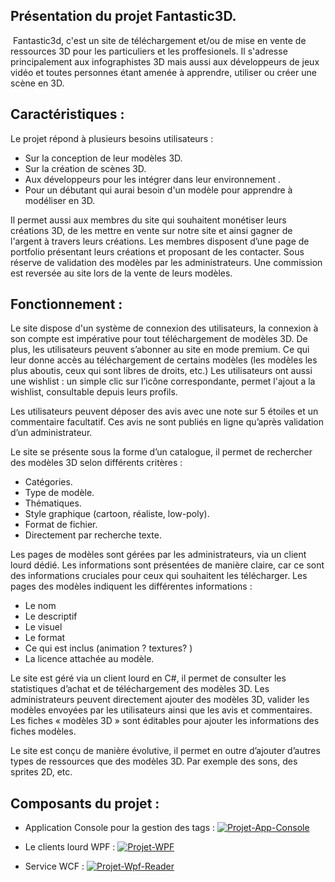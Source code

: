 ## Présentation du projet Fantastic3D.<a href="https://zupimages.net/viewer.php?id=22/02/mo8w.png"><img src="https://zupimages.net/up/22/02/mo8w.png" alt="" /></a>


<a href="https://zupimages.net/viewer.php?id=22/02/3ak5.png"><img src="https://zupimages.net/up/22/02/3ak5.png" alt="" /></a>
Fantastic3d, c'est un site de téléchargement et/ou de mise en vente de ressources 3D pour les particuliers et les proffesionels.
Il s'adresse principalement aux infographistes 3D mais aussi aux développeurs de jeux vidéo et toutes personnes étant amenée à apprendre, utiliser ou créer une scène en 3D.

## Caractéristiques :
Le projet répond à plusieurs besoins utilisateurs :
- Sur la conception de leur modèles 3D.
- Sur la création de scènes 3D.
- Aux développeurs pour les intégrer dans leur environnement .
- Pour un débutant qui aurai besoin d'un modèle pour apprendre à modéliser en 3D.

Il permet aussi aux membres du site qui souhaitent monétiser leurs créations 3D, de les mettre en vente sur notre site et ainsi gagner de l'argent à travers leurs créations.
Les membres disposent d’une page de portfolio présentant leurs créations et proposant de les contacter.
Sous réserve de validation des modèles par les administrateurs.
Une commission est reversée au site lors de la vente de leurs modèles. 

## Fonctionnement :
Le site dispose d'un système de connexion des utilisateurs, la connexion à son compte est impérative pour tout téléchargement de modèles 3D.
De plus, les utilisateurs peuvent s’abonner au site en mode premium.
Ce qui leur donne accès au téléchargement de certains modèles (les modèles les plus aboutis, ceux qui sont libres de droits, etc.)
Les utilisateurs ont aussi une wishlist : un simple clic sur l’icône correspondante, permet l'ajout a la wishlist, consultable depuis leurs profils.

Les utilisateurs peuvent déposer des avis avec une note sur 5 étoiles et un commentaire facultatif. 
Ces avis ne sont publiés en ligne qu’après validation d’un administrateur.

Le site se présente sous la forme d’un catalogue, il permet de rechercher des modèles 3D selon différents critères :
- Catégories.
- Type de modèle.
- Thématiques.
- Style graphique (cartoon, réaliste, low-poly).
- Format de fichier.
- Directement par recherche texte.

Les pages de modèles sont gérées par les administrateurs, via un client lourd dédié.
Les informations sont présentées de manière claire, car ce sont des informations cruciales pour ceux qui souhaitent les télécharger.
Les pages des modèles indiquent les différentes informations : 
- Le nom
- Le descriptif
- Le visuel
- Le format
- Ce qui est inclus (animation ? textures? ) 
- La licence attachée au modèle.

Le site est géré via un client lourd en C#, il permet de consulter les statistiques d’achat et de téléchargement des modèles 3D.
Les administrateurs peuvent directement ajouter des modèles 3D, valider les modèles envoyées par les utilisateurs ainsi que les avis et commentaires.
Les fiches « modèles 3D » sont éditables pour ajouter les informations des fiches modèles.

Le site est conçu de manière évolutive, il permet en outre d’ajouter d’autres types de ressources que des modèles 3D. 
Par exemple des sons, des sprites 2D, etc.

## Composants du projet :

- Application Console pour la gestion des tags :
<a href="https://ibb.co/hBZ8PKz"><img src="https://i.ibb.co/hBZ8PKz/Projet-App-Console.png" alt="Projet-App-Console" border="0"></a>

- Le clients lourd WPF :
<a href="https://ibb.co/sWW5WDG"><img src="https://i.ibb.co/sWW5WDG/Projet-WPF.png" alt="Projet-WPF" border="0"></a>
- Service WCF :
<a href="https://ibb.co/Xst0LcF"><img src="https://i.ibb.co/Xst0LcF/Projet-Wpf-Reader.png" alt="Projet-Wpf-Reader" border="0"></a>